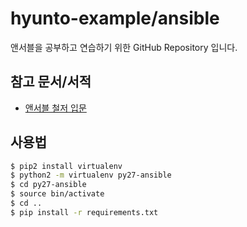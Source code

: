 # hyunto-example/ansible

앤서블을 공부하고 연습하기 위한 GitHub Repository 입니다.

## 참고 문서/서적
* [앤서블 철저 입문](http://book.naver.com/bookdb/book_detail.nhn?bid=12685925)

## 사용법
```bash
$ pip2 install virtualenv
$ python2 -m virtualenv py27-ansible
$ cd py27-ansible
$ source bin/activate
$ cd ..
$ pip install -r requirements.txt
```
